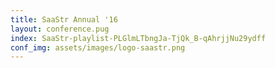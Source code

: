 ```yaml
---
title: SaaStr Annual '16
layout: conference.pug
index: SaaStr-playlist-PLGlmLTbngJa-TjQk_B-qAhrjjNu29ydff
conf_img: assets/images/logo-saastr.png
---
```

